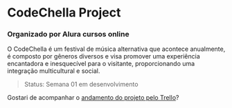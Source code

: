 # CodeChella Project

### Organizado por Alura cursos online

O CodeChella é um festival de música alternativa que acontece anualmente, é composto por gêneros diversos e visa promover uma experiência encantadora e inesquecível para o visitante, proporcionando uma integração multicultural e social.

> Status: Semana 01 em desenvolvimento

Gostari de acompanhar o <a href="https://trello.com/b/31z333fG/codechella-semana-01"> andamento do projeto pelo Trello</a>?
